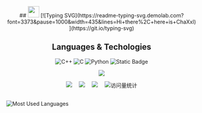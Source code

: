 <div align="center">
  ## <img src="https://raw.githubusercontent.com/MartinHeinz/MartinHeinz/master/wave.gif" width="30px"> [![Typing SVG](https://readme-typing-svg.demolab.com?font=3373&pause=1000&width=435&lines=Hi+there%2C+here+is+ChaXxl)](https://git.io/typing-svg)
  
  ## Languages & Techologies<br>
  ![C++](https://img.shields.io/badge/C%2B%2B-blue)
  ![C](https://img.shields.io/badge/C-orange)
  ![Python](https://img.shields.io/badge/Python-purple)
  ![Static Badge](https://img.shields.io/badge/QML-lightgreen)
  
  <!-- knock code pictures 敲代码的图片 -->
  <img src="https://cdn.jsdelivr.net/gh/sun0225SUN/sun0225SUN/assets/images/coding.gif" /><br>
  
  <!-- profile logo 个人资料徽标 -->
  <div align="center">
    <a href="https://blog.chachal.eu.org/"><img src="https://img.shields.io/badge/Website-博客-blue" /></a>&emsp;
    <a href="https://blog.csdn.net/qq_42039214/"><img src="https://img.shields.io/badge/CSDN-论坛-c32136" /></a>&emsp;
    <a href="https://juejin.cn/user/2296211906506312"><img src="https://img.shields.io/badge/juejin-掘金-007FFF" /></a>&emsp;
    <!-- visitor statistics logo 访问量统计徽标 -->
    <img src="https://komarev.com/ghpvc/?username=ChaXxl&label=Views&color=0e75b6&style=flat" alt="访问量统计" />
  </div>

</div>

<br/>  

![Most Used Languages](https://github-readme-stats.vercel.app/api/top-langs/?username=ChaXxl&theme=dark&layout=compact&cache_seconds=30)

